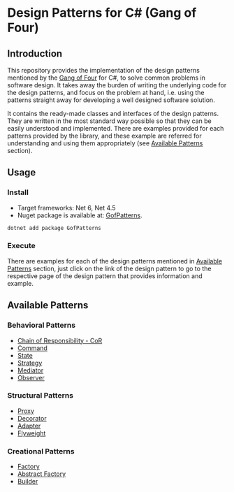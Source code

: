 # Design Patterns for C# (Gang of Four)

## Introduction

This repository provides the implementation of the design patterns mentioned 
by the [Gang of Four](https://en.wikipedia.org/wiki/Design_Patterns) for C#,
to solve common problems in software design.
It takes away the burden of writing the underlying code for the design patterns, and focus on the problem at hand,
i.e. using the patterns straight away for developing a well designed software solution.

It contains the ready-made classes and interfaces of the design patterns.
They are written in the most standard way possible so that they can be easily understood and implemented.
There are examples provided for each patterns provided by the library,
and these example are referred for understanding and using them appropriately
(see [Available Patterns](#available-patterns) section).

## Usage

### Install

- Target frameworks: Net 6, Net 4.5
- Nuget package is available at: [GofPatterns](https://www.nuget.org/packages/GofPatterns/).

```bash
dotnet add package GofPatterns
```

### Execute

There are examples for each of the design patterns mentioned in [Available Patterns](#available-patterns) section,
just click on the link of the design pattern to go to the respective page of the design pattern that provides information and example.

## Available Patterns

### Behavioral Patterns

- [Chain of Responsibility - CoR](README/Behavioral/CoR.md)
- [Command](README/Behavioral/Command.md)
- [State](README/Behavioral/State.md)
- [Strategy](README/Behavioral/Strategy.md)
- [Mediator](README/Behavioral/Mediator.md)
- [Observer](README/Behavioral/Observer.md)

### Structural Patterns

- [Proxy](README/Structural/Proxy.md)
- [Decorator](README/Structural/Decorator.md)
- [Adapter](README/Structural/Adapter.md)
- [Flyweight](README/Structural/Flyweight.md)

### Creational Patterns

- [Factory](README/Creational/Factory.md)
- [Abstract Factory](README/Creational/AbstractFactory.md)
- [Builder](README/Creational/Builder.md)